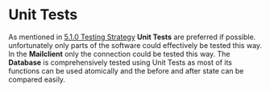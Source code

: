 # Unit Tests

As mentioned in [5.1.0 Testing Strategy](./5.1.0TestingStrategy.md) **Unit Tests** are preferred if possible. unfortunately only parts of the software could effectively be tested this way. In the **Mailclient** only the connection could be tested this way. The **Database** is comprehensively tested using Unit Tests as most of its functions can be used atomically and the before and after state can be compared easily.